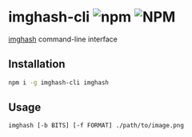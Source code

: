 # imghash-cli ![npm](https://img.shields.io/npm/v/imghash-cli) ![NPM](https://img.shields.io/npm/l/imghash-cli)
[imghash](https://github.com/pwlmaciejewski/imghash) command-line interface

## Installation

```sh
npm i -g imghash-cli imghash
```

## Usage

```sh
imghash [-b BITS] [-f FORMAT] ./path/to/image.png
```
